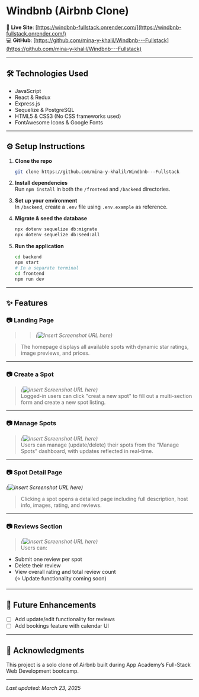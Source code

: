 # Windbnb (Airbnb Clone)

📍 **Live Site**: [https://windbnb-fullstack.onrender.com/](https://windbnb-fullstack.onrender.com/)  
💻 **GitHub**: [https://github.com/mina-y-khalil/Windbnb---Fullstack](https://github.com/mina-y-khalil/Windbnb---Fullstack)

---

## 🛠 Technologies Used

- JavaScript
- React & Redux
- Express.js
- Sequelize & PostgreSQL
- HTML5 & CSS3 (No CSS frameworks used)
- FontAwesome Icons & Google Fonts

---

## ⚙️ Setup Instructions

1. **Clone the repo**

   ```bash
   git clone https://github.com/mina-y-khalil/Windbnb---Fullstack
   ```

2. **Install dependencies**  
   Run `npm install` in both the `/frontend` and `/backend` directories.

3. **Set up your environment**  
   In `/backend`, create a `.env` file using `.env.example` as reference.

4. **Migrate & seed the database**

   ```bash
   npx dotenv sequelize db:migrate
   npx dotenv sequelize db:seed:all
   ```

5. **Run the application**
   ```bash
   cd backend
   npm start
   # In a separate terminal
   cd frontend
   npm run dev
   ```

---

## ✨ Features

### 📷 Landing Page

> > _(![Insert Screenshot URL here](https://redeem-innovations.com/wp-content/uploads/2025/03/Landing-Page.jpg))_  

> The homepage displays all available spots with dynamic star ratings, image previews, and prices.

---

### 📷 Create a Spot

> _(![Insert Screenshot URL here](https://redeem-innovations.com/wp-content/uploads/2025/03/create-a-new-spot.jpg))_  
> Logged-in users can click "creat a new spot" to fill out a multi-section form and create a new spot listing.

---

### 📷 Manage Spots

> _(![Insert Screenshot URL here](https://redeem-innovations.com/wp-content/uploads/2025/03/manage-spots.jpg))_  
> Users can manage (update/delete) their spots from the “Manage Spots” dashboard, with updates reflected in real-time.

---

### 📷 Spot Detail Page

_(![Insert Screenshot URL here](https://redeem-innovations.com/wp-content/uploads/2025/03/spot-detail.jpg))_
> Clicking a spot opens a detailed page including full description, host info, images, rating, and reviews.

---

### 📷 Reviews Section

> _(![Insert Screenshot URL here](https://redeem-innovations.com/wp-content/uploads/2025/03/reviews.jpg))_  
> Users can:

- Submit one review per spot
- Delete their review
- View overall rating and total review count  
  (⭐ Update functionality coming soon)

---

## 🧠 Future Enhancements

- [ ] Add update/edit functionality for reviews
- [ ] Add bookings feature with calendar UI

---

## 🙌 Acknowledgments

This project is a solo clone of Airbnb built during App Academy’s Full-Stack Web Development bootcamp.

---

_Last updated: March 23, 2025_
